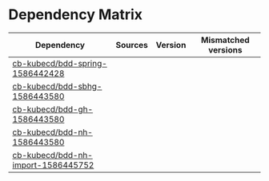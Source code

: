 # Dependency Matrix

Dependency | Sources | Version | Mismatched versions
---------- | ------- | ------- | -------------------
[cb-kubecd/bdd-spring-1586442428](https://github.com/cb-kubecd/bdd-spring-1586442428.git) |  | []() | 
[cb-kubecd/bdd-sbhg-1586443580](https://github.com/cb-kubecd/bdd-sbhg-1586443580.git) |  | []() | 
[cb-kubecd/bdd-gh-1586443580](https://github.com/cb-kubecd/bdd-gh-1586443580.git) |  | []() | 
[cb-kubecd/bdd-nh-1586443580](https://github.com/cb-kubecd/bdd-nh-1586443580.git) |  | []() | 
[cb-kubecd/bdd-nh-import-1586445752](https://github.com/cb-kubecd/bdd-nh-import-1586445752.git) |  | []() | 
